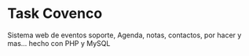 # Task Covenco
Sistema web de eventos soporte, Agenda, notas, contactos, por hacer y mas... hecho con PHP y MySQL
